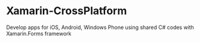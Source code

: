 # Xamarin-CrossPlatform
Develop apps for iOS, Android, Windows Phone using shared C# codes with Xamarin.Forms framework
